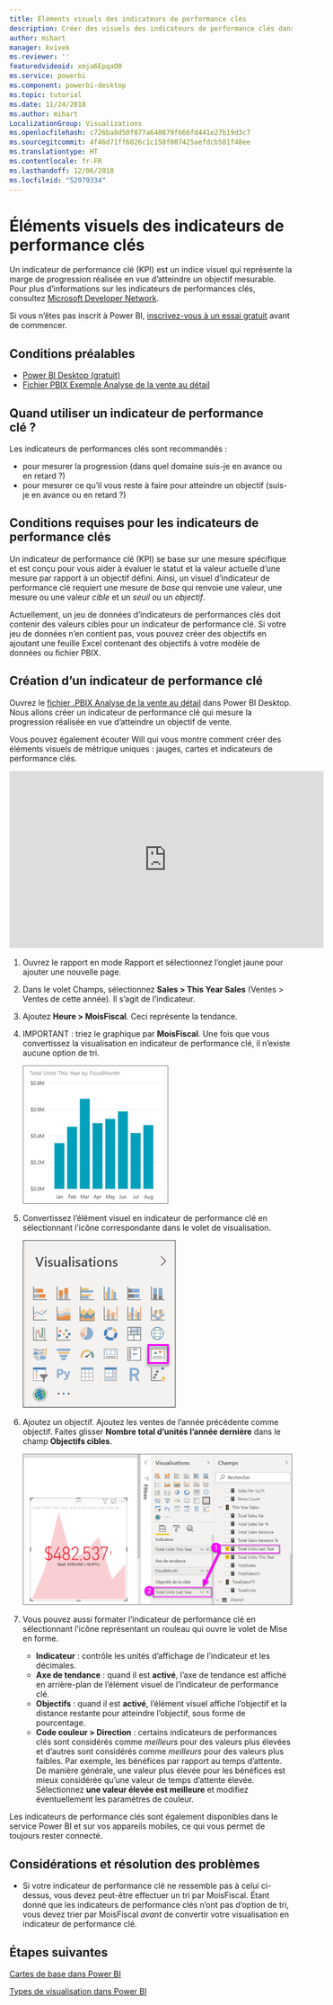 ```yaml
---
title: Éléments visuels des indicateurs de performance clés
description: Créer des visuels des indicateurs de performance clés dans Power BI
author: mihart
manager: kvivek
ms.reviewer: ''
featuredvideoid: xmja6EpqaO0
ms.service: powerbi
ms.component: powerbi-desktop
ms.topic: tutorial
ms.date: 11/24/2018
ms.author: mihart
LocalizationGroup: Visualizations
ms.openlocfilehash: c726ba8d50f077a640879f666fd441e27b19d3c7
ms.sourcegitcommit: 4f46d71ff6026c1c158f007425aefdcb501f48ee
ms.translationtype: HT
ms.contentlocale: fr-FR
ms.lasthandoff: 12/06/2018
ms.locfileid: "52979334"
---
```

# <a name="kpi-visuals"></a>Éléments visuels des indicateurs de performance clés
Un indicateur de performance clé (KPI) est un indice visuel qui représente la marge de progression réalisée en vue d’atteindre un objectif mesurable. Pour plus d’informations sur les indicateurs de performances clés, consultez [Microsoft Developer Network](https://msdn.microsoft.com/library/hh272050).

Si vous n’êtes pas inscrit à Power BI, [inscrivez-vous à un essai gratuit](https://app.powerbi.com/signupredirect?pbi_source=web) avant de commencer.

## <a name="prerequisites"></a>Conditions préalables
* [Power BI Desktop (gratuit)](https://powerbi.microsoft.com/en-us/get-started/)
* [Fichier PBIX Exemple Analyse de la vente au détail](http://download.microsoft.com/download/9/6/D/96DDC2FF-2568-491D-AAFA-AFDD6F763AE3/Retail%20Analysis%20Sample%20PBIX.pbix)

## <a name="when-to-use-a-kpi"></a>Quand utiliser un indicateur de performance clé ?
Les indicateurs de performances clés sont recommandés :

* pour mesurer la progression (dans quel domaine suis-je en avance ou en retard ?)
* pour mesurer ce qu’il vous reste à faire pour atteindre un objectif (suis-je en avance ou en retard ?)   

## <a name="kpi-requirements"></a>Conditions requises pour les indicateurs de performance clés
Un indicateur de performance clé (KPI) se base sur une mesure spécifique et est conçu pour vous aider à évaluer le statut et la valeur actuelle d’une mesure par rapport à un objectif défini. Ainsi, un visuel d’indicateur de performance clé requiert une mesure de *base* qui renvoie une valeur, une mesure ou une valeur *cible* et un *seuil* ou un *objectif*.

Actuellement, un jeu de données d’indicateurs de performances clés doit contenir des valeurs cibles pour un indicateur de performance clé. Si votre jeu de données n’en contient pas, vous pouvez créer des objectifs en ajoutant une feuille Excel contenant des objectifs à votre modèle de données ou fichier PBIX.


## <a name="how-to-create-a-kpi"></a>Création d’un indicateur de performance clé
Ouvrez le [fichier .PBIX Analyse de la vente au détail](http://download.microsoft.com/download/9/6/D/96DDC2FF-2568-491D-AAFA-AFDD6F763AE3/Retail%20Analysis%20Sample%20PBIX.pbix) dans Power BI Desktop. Nous allons créer un indicateur de performance clé qui mesure la progression réalisée en vue d’atteindre un objectif de vente.

Vous pouvez également écouter Will qui vous montre comment créer des éléments visuels de métrique uniques : jauges, cartes et indicateurs de performance clés.

<iframe width="560" height="315" src="https://www.youtube.com/embed/xmja6EpqaO0?list=PL1N57mwBHtN0JFoKSR0n-tBkUJHeMP2cP" frameborder="0" allowfullscreen></iframe>

1. Ouvrez le rapport en mode Rapport et sélectionnez l’onglet jaune pour ajouter une nouvelle page.    
2. Dans le volet Champs, sélectionnez **Sales > This Year Sales** (Ventes > Ventes de cette année).  Il s’agit de l’indicateur.
3. Ajoutez **Heure > MoisFiscal**.  Ceci représente la tendance.
4. IMPORTANT : triez le graphique par **MoisFiscal**. Une fois que vous convertissez la visualisation en indicateur de performance clé, il n’existe aucune option de tri.

    ![](media/power-bi-visualization-kpi/power-bi-chart.png)
5. Convertissez l’élément visuel en indicateur de performance clé en sélectionnant l’icône correspondante dans le volet de visualisation.
   
    ![](media/power-bi-visualization-kpi/power-bi-kpi-template.png)
6. Ajoutez un objectif. Ajoutez les ventes de l’année précédente comme objectif. Faites glisser **Nombre total d’unités l’année dernière** dans le champ **Objectifs cibles**.
   
    ![](media/power-bi-visualization-kpi/power-bi-kpi-done.png)
7. Vous pouvez aussi formater l’indicateur de performance clé en sélectionnant l’icône représentant un rouleau qui ouvre le volet de Mise en forme.
   
   * **Indicateur** : contrôle les unités d’affichage de l’indicateur et les décimales.
   * **Axe de tendance** : quand il est **activé**, l’axe de tendance est affiché en arrière-plan de l’élément visuel de l’indicateur de performance clé.  
   * **Objectifs** : quand il est **activé**, l’élément visuel affiche l’objectif et la distance restante pour atteindre l’objectif, sous forme de pourcentage.
   * **Code couleur > Direction** : certains indicateurs de performances clés sont considérés comme *meilleurs* pour des valeurs plus élevées et d’autres sont considérés comme *meilleurs* pour des valeurs plus faibles. Par exemple, les bénéfices par rapport au temps d’attente. De manière générale, une valeur plus élevée pour les bénéfices est mieux considérée qu’une valeur de temps d’attente élevée. Sélectionnez **une valeur élevée est meilleure** et modifiez éventuellement les paramètres de couleur.


Les indicateurs de performance clés sont également disponibles dans le service Power BI et sur vos appareils mobiles, ce qui vous permet de toujours rester connecté.

## <a name="considerations-and-troubleshooting"></a>Considérations et résolution des problèmes
* Si votre indicateur de performance clé ne ressemble pas à celui ci-dessus, vous devez peut-être effectuer un tri par MoisFiscal. Étant donné que les indicateurs de performance clés n’ont pas d’option de tri, vous devez trier par MoisFiscal *avant* de convertir votre visualisation en indicateur de performance clé.

## <a name="next-steps"></a>Étapes suivantes

[Cartes de base dans Power BI](power-bi-map-tips-and-tricks.md)

[Types de visualisation dans Power BI](power-bi-visualization-types-for-reports-and-q-and-a.md)